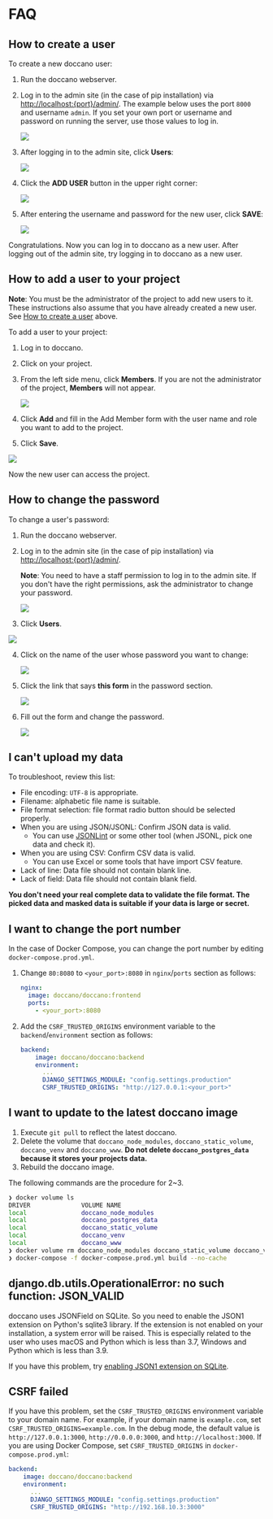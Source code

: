 # FAQ

## How to create a user
To create a new doccano user: 
1. Run the doccano webserver. 
2. Log in to the admin site (in the case of pip installation) via <http://localhost:{port}/admin/>. The example below uses the port `8000` and username `admin`. If you set your own port or username and password on running the server, use those values to log in.

   ![](images/faq/user_creation/login.png)

3. After logging in to the admin site, click **Users**:

   ![](images/faq/user_creation/select_users.png)

4. Click the **ADD USER** button in the upper right corner:

   ![](images/faq/user_creation/select_add_user.png)

5. After entering the username and password for the new user, click **SAVE**:

   ![](images/faq/user_creation/create_user.png)

Congratulations. Now you can log in to doccano as a new user. After logging out of the admin site, try logging in to doccano as a new user.

## How to add a user to your project

**Note**: You must be the administrator of the project to add new users to it. These instructions also assume that you have already created a new user. See [How to create a user](#how-to-create-a-user) above.

To add a user to your project:

1. Log in to doccano. 
2. Click on your project. 
3. From the left side menu, click **Members**. If you are not the administrator of the project, **Members** will not appear.

   ![](images/faq/add_annotator/select_members.png)

4. Click **Add** and fill in the Add Member form with the user name and role you want to add to the project. 
5. Click **Save**.

![](images/faq/add_annotator/select_user.png)

Now the new user can access the project.

## How to change the password

To change a user's password:

1. Run the doccano webserver.
2. Log in to the admin site (in the case of pip installation) via <http://localhost:{port}/admin/>. 

   **Note**: You need to have a staff permission to log in to the admin site. If you don't have the right permissions, ask the administrator to change your password.

   ![](images/faq/user_creation/login.png)

3. Click **Users**.

  ![](images/faq/user_creation/select_users.png)

4. Click on the name of the user whose password you want to change:

   ![](images/faq/how_to_change_password/user_list.png)

5. Click the link that says **this form** in the password section.

   ![](images/faq/how_to_change_password/user_page.png)

6. Fill out the form and change the password. 

   ![](images/faq/how_to_change_password/change_password.png)

## I can't upload my data

To troubleshoot, review this list: 

- File encoding: `UTF-8` is appropriate.
- Filename: alphabetic file name is suitable.
- File format selection: file format radio button should be selected properly.
- When you are using JSON/JSONL: Confirm JSON data is valid.
  - You can use [JSONLint](https://jsonlint.com/) or some other tool (when JSONL, pick one data and check it).
- When you are using CSV: Confirm CSV data is valid.
  - You can use Excel or some tools that have import CSV feature. 
- Lack of line: Data file should not contain blank line.
- Lack of field: Data file should not contain blank field.

**You don't need your real complete data to validate the file format. The picked data and masked data is suitable if your data is large or secret.**

## I want to change the port number

In the case of Docker Compose, you can change the port number by editing `docker-compose.prod.yml`. 

1. Change `80:8080` to `<your_port>:8080` in `nginx`/`ports` section as follows:

   ```yaml
   nginx:
     image: doccano/doccano:frontend
     ports:
       - <your_port>:8080
   ```

2. Add the `CSRF_TRUSTED_ORIGINS` environment variable to the `backend`/`environment` section as follows:

   ```yaml
   backend:
       image: doccano/doccano:backend
       environment:
         ...
         DJANGO_SETTINGS_MODULE: "config.settings.production"
         CSRF_TRUSTED_ORIGINS: "http://127.0.0.1:<your_port>"
   ```

## I want to update to the latest doccano image

1. Execute `git pull` to reflect the latest doccano.
2. Delete the volume that `doccano_node_modules`, `doccano_static_volume`, `doccano_venv` and `doccano_www`.
  **Do not delete `doccano_postgres_data` because it stores your projects data.**
3. Rebuild the doccano image.

The following commands are the procedure for 2~3.

```bash
❯ docker volume ls
DRIVER              VOLUME NAME
local               doccano_node_modules
local               doccano_postgres_data
local               doccano_static_volume
local               doccano_venv
local               doccano_www
❯ docker volume rm doccano_node_modules doccano_static_volume doccano_venv doccano_www
❯ docker-compose -f docker-compose.prod.yml build --no-cache
```

## django.db.utils.OperationalError: no such function: JSON_VALID

doccano uses JSONField on SQLite. So you need to enable the JSON1 extension on Python's sqlite3 library. If the extension is not enabled on your installation, a system error will be raised. This is especially related to the user who uses macOS and Python which is less than 3.7, Windows and Python which is less than 3.9.

If you have this problem, try [enabling JSON1 extension on SQLite](https://code.djangoproject.com/wiki/JSON1Extension).

## CSRF failed

If you have this problem, set the `CSRF_TRUSTED_ORIGINS` environment variable to your domain name. For example, if your domain name is `example.com`, set `CSRF_TRUSTED_ORIGINS=example.com`. In the debug mode, the default value is `http://127.0.0.1:3000`, `http://0.0.0.0:3000`, and `http://localhost:3000`. If you are using Docker Compose, set `CSRF_TRUSTED_ORIGINS` in `docker-compose.prod.yml`:

```yaml
backend:
    image: doccano/doccano:backend
    environment:
      ...
      DJANGO_SETTINGS_MODULE: "config.settings.production"
      CSRF_TRUSTED_ORIGINS: "http://192.168.10.3:3000"
```
